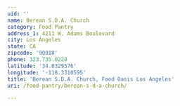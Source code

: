 ```yaml
---
uid: ''
name: Berean S.D.A. Church
category: Food Pantry
address_1: 4211 W. Adams Boulevard
city: Los Angeles
state: CA
zipcode: '90018'
phone: 323.735.0228
latitude: '34.0329576'
longitude: '-118.3310595'
title: 'Berean S.D.A. Church, Food Oasis Los Angeles'
uri: /food-pantry/berean-s-d-a-church/

---
```

